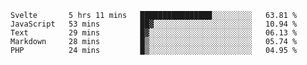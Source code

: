 <!--START_SECTION:waka-->
```text
Svelte       5 hrs 11 mins   ████████████████░░░░░░░░░   63.81 % 
JavaScript   53 mins         ██▓░░░░░░░░░░░░░░░░░░░░░░   10.94 % 
Text         29 mins         █▓░░░░░░░░░░░░░░░░░░░░░░░   06.13 % 
Markdown     28 mins         █▒░░░░░░░░░░░░░░░░░░░░░░░   05.74 % 
PHP          24 mins         █▒░░░░░░░░░░░░░░░░░░░░░░░   04.95 % 
```
<!--END_SECTION:waka-->
